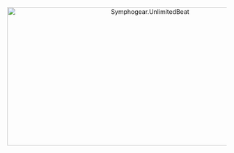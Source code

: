 <div align=center>
<img src="https://socialify.git.ci/Utapoi/Symphogear.UnlimitedBeat/image?description=1&descriptionEditable=Meteoroids+Falling%2C+Burning%2C+Disappearing%2C+and+Then%E2%80%A6&font=Inter&forks=1&issues=1&name=1&pattern=Charlie+Brown&pulls=1&stargazers=1&theme=Dark" alt="Symphogear.UnlimitedBeat" width="640" height="320" />
</div>
